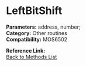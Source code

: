 # LeftBitShift

**Parameters:** address, number;  
**Category:** Other routines  
**Compatibility:** MOS6502  

**Reference Link:**  
[Back to Methods List](../../SUMMARY.md)
